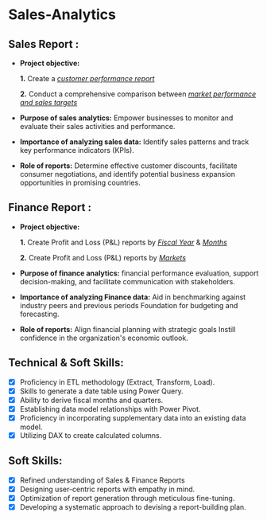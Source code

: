 # Sales-Analytics

## Sales Report :


- **Project objective:** 

    **1.** Create a _[customer performance report](https://github.com/GOKUL-R18/Excel-Sales-Analytics/blob/main/Customer%20Performance%20Report.pdf)_

    **2.** Conduct a comprehensive comparison between _[market performance and sales targets](https://github.com/GOKUL-R18/Excel-Sales-Analytics/blob/main/Market%20Performance%20vs%20Target%20Report.pdf)_

- **Purpose of sales analytics:** Empower businesses to monitor and evaluate their sales activities and performance.

- **Importance of analyzing sales data:** Identify sales patterns and track key performance indicators (KPIs).

- **Role of reports:** Determine effective customer discounts, facilitate consumer negotiations, and identify potential business expansion opportunities in promising countries.


## Finance Report :

- **Project objective:** 

    **1.** Create Profit and Loss (P&L) reports by _[Fiscal Year](https://github.com/GOKUL-R18/Excel-Sales-Analytics/blob/main/P%26L%20Statement%20by%20Fiscal%20Year.pdf)_ & _[Months](https://github.com/GOKUL-R18/Excel-Sales-Analytics/blob/main/P%26L%20Statement%20by%20Months.pdf)_ 

   **2.** Create Profit and Loss (P&L) reports by _[Markets](https://github.com/GOKUL-R18/Excel-Sales-Analytics/blob/main/P%26L%20Statement%20by%20Markets.pdf)_

- **Purpose of finance analytics:** financial performance evaluation, support decision-making, and facilitate communication with stakeholders.

- **Importance of analyzing Finance data:** Aid in benchmarking against industry peers and previous periods Foundation for budgeting and forecasting.

- **Role of reports:** Align financial planning with strategic goals Instill confidence in the organization's economic outlook. 


## Technical & Soft Skills:
- [x]	Proficiency in ETL methodology (Extract, Transform, Load).
- [x]	Skills to generate a date table using Power Query.
- [x]	Ability to derive fiscal months and quarters.
- [x]	Establishing data model relationships with Power Pivot.
- [x]	Proficiency in incorporating supplementary data into an existing data model.
- [x]	Utilizing DAX to create calculated columns.

## Soft Skills:
- [x]	Refined understanding of Sales & Finance Reports
- [x]	Designing user-centric reports with empathy in mind.
- [x]	Optimization of report generation through meticulous fine-tuning.
- [x]	Developing a systematic approach to devising a report-building plan.
